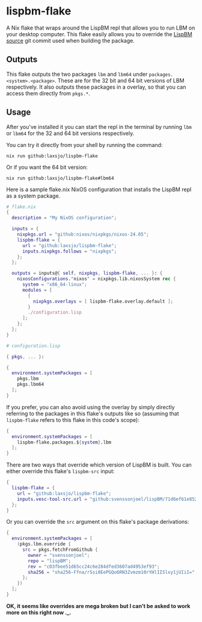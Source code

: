 # lispbm-flake
A Nix flake that wraps around the LispBM repl that allows you to run LBM on your
desktop computer. This flake easily allows you to override the
[LispBM source](https://github.com/svenssonjoel/lispBM/) git commit used when
building the package.

## Outputs

This flake outputs the two packages `lbm` and `lbm64` under
`packages.<system>.<package>`. These are for the 32 bit and 64 bit versions of
LBM respectively. It also outputs these packages in a overlay, so that you can
access them directly from `pkgs.*`. 

## Usage

After you've installed it you can start the repl in the terminal by running
`lbm` or `lbm64` for the 32 and 64 bit versions respectively.

You can try it directly from your shell by running the command:
```shell
nix run github:laxsjo/lispbm-flake
```
Or if you want the 64 bit version:
```shell
nix run github:laxsjo/lispbm-flake#lbm64
```

Here is a sample flake.nix NixOS configuration that installs the LispBM repl as
a system package.

```nix
# flake.nix
{
  description = "My NixOS configuration";

  inputs = {
    nixpkgs.url = "github:nixos/nixpkgs/nixos-24.05";
    lispbm-flake = {
      url = "github:laxsjo/lispbm-flake";
      inputs.nixpkgs.follows = "nixpkgs";
    };
  };

  outputs = inputs@{ self, nixpkgs, lispbm-flake, ... }: {
    nixosConfigurations."nixos" = nixpkgs.lib.nixosSystem rec {
      system = "x86_64-linux";
      modules = [
        {
          nixpkgs.overlays = [ lispbm-flake.overlay.default ];
        }
        ./configuration.lisp
      ];
    };
  };
}
```

```nix
# configuration.lisp

{ pkgs, ... }:

{
  environment.systemPackages = [
    pkgs.lbm
    pkgs.lbm64
  ];
}
```

If you prefer, you can also avoid using the overlay by simply directly
referring to the packages in this flake's outputs like so (assuming that
`lispbm-flake` refers to this flake in this code's scope):
```nix
{
  environment.systemPackages = [
    lispbm-flake.packages.${system}.lbm
  ];
}
```

There are two ways that override which version of LispBM is built. You can
either override this flake's `lispbm-src` input:

```nix
{  
  lispbm-flake = {
    url = "github:laxsjo/lispbm-flake";
    inputs.vesc-tool-src.url = "github:svenssonjoel/lispBM/71d6ef61e852e14db3b1cd19f0bb3c786a01ed64";
  };
}
```

Or you can override the `src` argument on this flake's package derivations:
```nix
{
  environment.systemPackages = [
    (pkgs.lbm.override {
      src = pkgs.fetchFromGithub {
        owner = "svenssonjoel";
        repo = "lispBM";
        rev = "c03fbee51d65cc24c6e284dfed3607ad4953ef93";
        sha256 = "sha256-Ffna/rSsi8EePGQo6RN3Zvmzm10rYHlIISlxy1jUIiI=";
      };
    })
  ];
}
```
**OK, it seems like overrides are mega broken but I can't be asked to work more**
**on this right now ._.**
